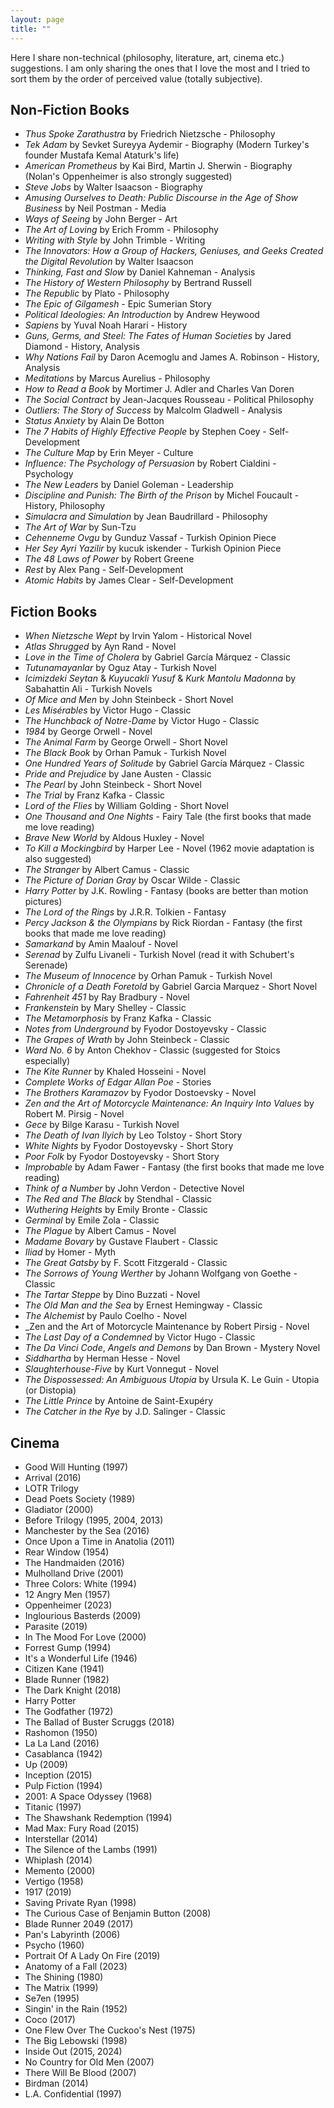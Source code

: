 ```yaml
---
layout: page
title: ""
---
```


Here I share non-technical (philosophy, literature, art, cinema etc.) suggestions. I am only sharing the ones that I love the most and I tried to sort them by the order of perceived value (totally subjective). 
## Non-Fiction Books
* _Thus Spoke Zarathustra_ by Friedrich Nietzsche - Philosophy
* _Tek Adam_ by Sevket Sureyya Aydemir - Biography (Modern Turkey's founder Mustafa Kemal Ataturk's life)
* _American Prometheus_ by Kai Bird, Martin J. Sherwin - Biography (Nolan's Oppenheimer is also strongly suggested)
* _Steve Jobs_ by Walter Isaacson - Biography
* _Amusing Ourselves to Death: Public Discourse in the Age of Show Business_ by Neil Postman - Media
* _Ways of Seeing_ by John Berger - Art
* _The Art of Loving_ by Erich Fromm - Philosophy
* _Writing with Style_ by John Trimble - Writing
* _The Innovators: How a Group of Hackers, Geniuses, and Geeks Created the Digital Revolution_ by Walter Isaacson
* _Thinking, Fast and Slow_ by Daniel Kahneman - Analysis
* _The History of Western Philosophy_ by Bertrand Russell
* _The Republic_ by Plato - Philosophy
* _The Epic of Gilgamesh_ - Epic Sumerian Story
* _Political Ideologies: An Introduction_ by Andrew Heywood
* _Sapiens_ by Yuval Noah Harari - History
* _Guns, Germs, and Steel: The Fates of Human Societies_ by Jared Diamond - History, Analysis
* _Why Nations Fail_ by Daron Acemoglu and James A. Robinson - History, Analysis
* _Meditations_ by Marcus Aurelius - Philosophy
* _How to Read a Book_ by Mortimer J. Adler and Charles Van Doren
* _The Social Contract_ by Jean-Jacques Rousseau - Political Philosophy
* _Outliers: The Story of Success_ by Malcolm Gladwell - Analysis
* _Status Anxiety_ by Alain De Botton 
* _The 7 Habits of Highly Effective People_ by Stephen Coey - Self-Development
* _The Culture Map_ by Erin Meyer - Culture
* _Influence: The Psychology of Persuasion_ by Robert Cialdini - Psychology
* _The New Leaders_ by Daniel Goleman - Leadership
* _Discipline and Punish: The Birth of the Prison_ by Michel Foucault - History, Philosophy
* _Simulacra and Simulation_ by Jean Baudrillard - Philosophy
* _The Art of War_ by Sun-Tzu
* _Cehenneme Ovgu_ by Gunduz Vassaf - Turkish Opinion Piece
* _Her Sey Ayri Yazilir_ by kucuk iskender - Turkish Opinion Piece
* _The 48 Laws of Power_ by Robert Greene
* _Rest_ by Alex Pang - Self-Development
* _Atomic Habits_ by James Clear - Self-Development
  
## Fiction Books
* _When Nietzsche Wept_ by Irvin Yalom - Historical Novel
* _Atlas Shrugged_ by Ayn Rand - Novel
* _Love in the Time of Cholera_ by Gabriel García Márquez - Classic
* _Tutunamayanlar_ by Oguz Atay - Turkish Novel
* _Icimizdeki Seytan_ & _Kuyucakli Yusuf_ & _Kurk Mantolu Madonna_ by Sabahattin Ali - Turkish Novels
* _Of Mice and Men_ by John Steinbeck - Short Novel
* _Les Misérables_ by Victor Hugo - Classic
* _The Hunchback of Notre-Dame_ by Victor Hugo - Classic
* _1984_ by George Orwell - Novel
* _The Animal Farm_ by George Orwell - Short Novel
* _The Black Book_ by Orhan Pamuk - Turkish Novel
* _One Hundred Years of Solitude_ by Gabriel García Márquez - Classic
* _Pride and Prejudice_ by Jane Austen - Classic
* _The Pearl_ by John Steinbeck - Short Novel
* _The Trial_ by Franz Kafka - Classic
* _Lord of the Flies_ by William Golding - Short Novel
* _One Thousand and One Nights_ - Fairy Tale (the first books that made me love reading)
* _Brave New World_ by Aldous Huxley - Novel
* _To Kill a Mockingbird_ by Harper Lee - Novel (1962 movie adaptation is also suggested) 
* _The Stranger_ by Albert Camus - Classic
* _The Picture of Dorian Gray_ by Oscar Wilde - Classic
* _Harry Potter_ by J.K. Rowling - Fantasy (books are better than motion pictures)
* _The Lord of the Rings_ by J.R.R. Tolkien - Fantasy
* _Percy Jackson & the Olympians_ by Rick Riordan - Fantasy (the first books that made me love reading)
* _Samarkand_ by Amin Maalouf - Novel
* _Serenad_ by Zulfu Livaneli - Turkish Novel (read it with Schubert's Serenade)
* _The Museum of Innocence_ by Orhan Pamuk - Turkish Novel
* _Chronicle of a Death Foretold_ by Gabriel Garcia Marquez - Short Novel
* _Fahrenheit 451_ by Ray Bradbury - Novel
* _Frankenstein_ by Mary Shelley - Classic
* _The Metamorphosis_ by Franz Kafka - Classic
* _Notes from Underground_ by Fyodor Dostoyevsky - Classic
* _The Grapes of Wrath_ by John Steinbeck - Classic
* _Ward No. 6_ by Anton Chekhov - Classic (suggested for Stoics especially)
* _The Kite Runner_ by Khaled Hosseini - Novel
* _Complete Works of Edgar Allan Poe_ - Stories
* _The Brothers Karamazov_ by Fyodor Dostoevsky - Novel
* _Zen and the Art of Motorcycle Maintenance: An Inquiry Into Values_ by Robert M. Pirsig - Novel
* _Gece_ by Bilge Karasu - Turkish Novel
* _The Death of Ivan Ilyich_ by Leo Tolstoy - Short Story
* _White Nights_ by Fyodor Dostoyevsky - Short Story
* _Poor Folk_ by Fyodor Dostoyevsky - Short Story
* _Improbable_ by Adam Fawer - Fantasy (the first books that made me love reading)
* _Think of a Number_ by John Verdon - Detective Novel
* _The Red and The Black_ by Stendhal - Classic
* _Wuthering Heights_ by Emily Bronte - Classic
* _Germinal_ by Emile Zola - Classic
* _The Plague_ by Albert Camus - Novel
* _Madame Bovary_ by Gustave Flaubert - Classic
* _Iliad_ by Homer - Myth
* _The Great Gatsby_ by F. Scott Fitzgerald - Classic
* _The Sorrows of Young Werther_ by Johann Wolfgang von Goethe - Classic
* _The Tartar Steppe_ by Dino Buzzati - Novel
* _The Old Man and the Sea_ by Ernest Hemingway - Classic
* _The Alchemist_ by Paulo Coelho - Novel
* _Zen and the Art of Motorcycle Maintenance by Robert Pirsig - Novel
* _The Last Day of a Condemned_ by Victor Hugo - Classic
* _The Da Vinci Code_, _Angels and Demons_ by Dan Brown - Mystery Novel 
* _Siddhartha_ by Herman Hesse - Novel
* _Slaughterhouse-Five_ by Kurt Vonnegut - Novel
* _The Dispossessed: An Ambiguous Utopia_ by Ursula K. Le Guin - Utopia (or Distopia)
* _The Little Prince_ by Antoine de Saint-Exupéry
* _The Catcher in the Rye_ by J.D. Salinger - Classic


## Cinema
* Good Will Hunting (1997)
* Arrival (2016)
* LOTR Trilogy
* Dead Poets Society (1989)
* Gladiator (2000)
* Before Trilogy (1995, 2004, 2013)
* Manchester by the Sea (2016)
* Once Upon a Time in Anatolia (2011)
* Rear Window (1954)
* The Handmaiden (2016)
* Mulholland Drive (2001)
* Three Colors: White (1994)
* 12 Angry Men (1957)
* Oppenheimer (2023)
* Inglourious Basterds (2009)
* Parasite (2019)
* In The Mood For Love (2000)
* Forrest Gump (1994)
* It's a Wonderful Life (1946)
* Citizen Kane (1941)
* Blade Runner (1982)
* The Dark Knight (2018)
* Harry Potter
* The Godfather (1972)
* The Ballad of Buster Scruggs (2018)
* Rashomon (1950)
* La La Land (2016)
* Casablanca (1942)
* Up (2009)
* Inception (2015)
* Pulp Fiction (1994)
* 2001: A Space Odyssey (1968)
* Titanic (1997)
* The Shawshank Redemption (1994)
* Mad Max: Fury Road (2015)
* Interstellar (2014)
* The Silence of the Lambs (1991)
* Whiplash (2014)
* Memento (2000)
* Vertigo (1958)
* 1917 (2019)
* Saving Private Ryan (1998)
* The Curious Case of Benjamin Button (2008)
* Blade Runner 2049 (2017)
* Pan's Labyrinth (2006)
* Psycho (1960)
* Portrait Of A Lady On Fire (2019)
* Anatomy of a Fall (2023)
* The Shining (1980)
* The Matrix (1999)
* Se7en (1995)
* Singin' in the Rain (1952)
* Coco (2017)
* One Flew Over The Cuckoo's Nest (1975)
* The Big Lebowski (1998)
* Inside Out (2015, 2024)
* No Country for Old Men (2007)
* There Will Be Blood (2007)
* Birdman (2014)
* L.A. Confidential (1997)

